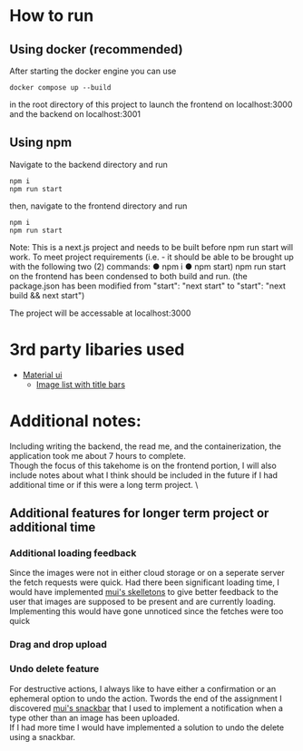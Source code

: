 
# How to run
## Using docker (recommended)

After starting the docker engine you can use 

    docker compose up --build

in the root directory of this project to launch the frontend on localhost:3000 and the backend on localhost:3001

## Using npm
Navigate to the backend directory and run

    npm i 
    npm run start

then, navigate to the frontend directory and run 

    npm i 
    npm run start

Note: This is a next.js project and needs to be built before npm run start will work. To meet project requirements (i.e. - it should be able to be brought up with the following two (2) commands: ● npm i ● npm start) npm run start on the frontend has been condensed to both  build and run. (the package.json has been modified from "start": "next start" to "start": "next build && next start")

The project will be accessable at localhost:3000


# 3rd party libaries used
* [Material ui](https://mui.com/material-ui/getting-started/)
    * [Image list with title bars](https://mui.com/material-ui/react-image-list/#title-bar-below-image-standard)


# Additional notes:
Including writing the backend, the read me, and the containerization, the application took me about 7 hours to complete. \
Though the focus of this takehome is on the frontend portion, I will also include notes about what I think should be included in the future if I had additional time or if this were a long term project. \

## Additional features for longer term project or additional time
### Additional loading feedback
Since the images were not in either cloud storage or on a seperate server the fetch requests were quick. Had there been significant loading time, I would have implemented [mui's skelletons](https://mui.com/material-ui/react-skeleton/#variants) to give better feedback to the user that images are supposed to be present and are currently loading. Implementing this would have gone unnoticed since the fetches were too quick

### Drag and drop upload

### Undo delete feature
For destructive actions, I always like to have either a confirmation or an ephemeral option to undo the action. Twords the end of the assignment I discovered [mui's snackbar](https://mui.com/material-ui/react-snackbar/) that I used to implement a notification when a type other than an image has been uploaded.\
If I had more time I would have implemented a solution to undo the delete using a snackbar.

